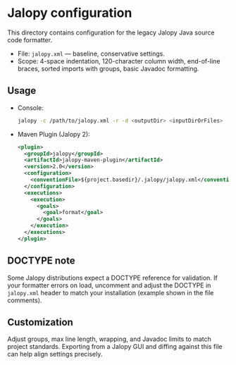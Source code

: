 # Jalopy configuration

This directory contains configuration for the legacy Jalopy Java source code formatter.

- File: `jalopy.xml` — baseline, conservative settings.
- Scope: 4-space indentation, 120-character column width, end-of-line braces, sorted imports with groups, basic Javadoc formatting.

## Usage

- Console:
  ```bash
  jalopy -c /path/to/jalopy.xml -r -d <outputDir> <inputDirOrFiles>
  ```
- Maven Plugin (Jalopy 2):
  ```xml
  <plugin>
    <groupId>jalopy</groupId>
    <artifactId>jalopy-maven-plugin</artifactId>
    <version>2.0</version>
    <configuration>
      <conventionFile>${project.basedir}/.jalopy/jalopy.xml</conventionFile>
    </configuration>
    <executions>
      <execution>
        <goals>
          <goal>format</goal>
        </goals>
      </execution>
    </executions>
  </plugin>
  ```

## DOCTYPE note
Some Jalopy distributions expect a DOCTYPE reference for validation. If your formatter errors on load, uncomment and adjust the DOCTYPE in `jalopy.xml` header to match your installation (example shown in the file comments).

## Customization
Adjust groups, max line length, wrapping, and Javadoc limits to match project standards. Exporting from a Jalopy GUI and diffing against this file can help align settings precisely.
